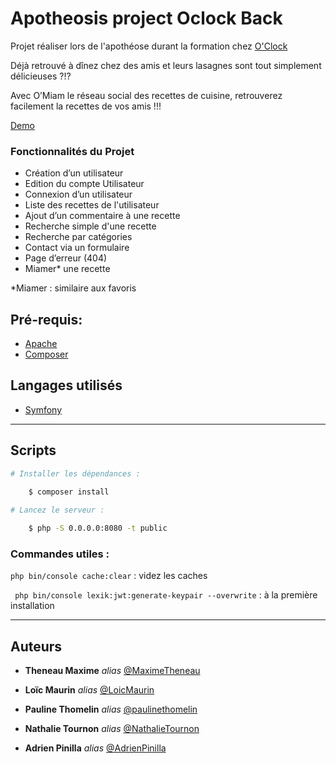 # Apotheosis project Oclock Back

Projet réaliser lors de l'apothéose durant la formation chez [O'Clock](https://oclock.io/)

Déjà retrouvé à dînez chez des amis et leurs lasagnes sont tout simplement délicieuses ?!?

Avec O’Miam le réseau social des recettes de cuisine, retrouverez facilement la recettes de vos amis !!!

[Demo](https://omiam-v1.surge.sh/)

### Fonctionnalités du Projet

- Création d’un utilisateur
- Edition du compte Utilisateur
- Connexion d’un utilisateur
- Liste des recettes de l'utilisateur
- Ajout d’un commentaire à une recette
- Recherche simple d'une recette
- Recherche par catégories
- Contact via un formulaire
- Page d’erreur (404)
- Miamer* une recette

*Miamer : similaire aux favoris

## Pré-requis:

- [Apache](https://httpd.apache.org/)
- [Composer](https://getcomposer.org/)

## Langages utilisés 

- [Symfony](https://fr.reactjs.org/)
---

Scripts
-------

```sh
# Installer les dépendances :

	$ composer install
	
# Lancez le serveur :

	$ php -S 0.0.0.0:8080 -t public
```

### Commandes utiles :

``` php bin/console cache:clear ``` : videz les caches 
	
``` php bin/console lexik:jwt:generate-keypair --overwrite``` : à la première installation



-------


## Auteurs

* **Theneau Maxime** _alias_ [@MaximeTheneau](https://github.com/MaximeTheneau)

* **Loïc Maurin** _alias_ [@LoicMaurin](https://github.com/LoicMAURIN)

* **Pauline Thomelin** _alias_ [@paulinethomelin ](https://github.com/paulinethomelin)

* **Nathalie Tournon** _alias_ [@NathalieTournon ](https://github.com/NathalieTournon)

* **Adrien Pinilla** _alias_ [@AdrienPinilla ](https://github.com/AdrienPinilla)




